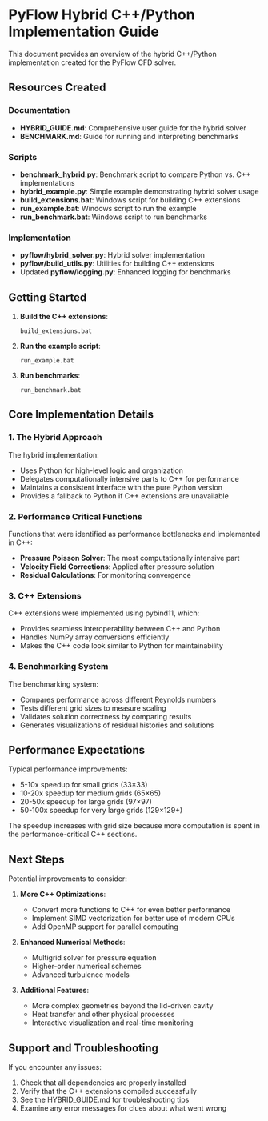 # PyFlow Hybrid C++/Python Implementation Guide

This document provides an overview of the hybrid C++/Python implementation created for the PyFlow CFD solver.

## Resources Created

### Documentation
- **HYBRID_GUIDE.md**: Comprehensive user guide for the hybrid solver
- **BENCHMARK.md**: Guide for running and interpreting benchmarks

### Scripts
- **benchmark_hybrid.py**: Benchmark script to compare Python vs. C++ implementations
- **hybrid_example.py**: Simple example demonstrating hybrid solver usage
- **build_extensions.bat**: Windows script for building C++ extensions
- **run_example.bat**: Windows script to run the example
- **run_benchmark.bat**: Windows script to run benchmarks

### Implementation
- **pyflow/hybrid_solver.py**: Hybrid solver implementation
- **pyflow/build_utils.py**: Utilities for building C++ extensions
- Updated **pyflow/logging.py**: Enhanced logging for benchmarks

## Getting Started

1. **Build the C++ extensions**:
   ```
   build_extensions.bat
   ```

2. **Run the example script**:
   ```
   run_example.bat
   ```

3. **Run benchmarks**:
   ```
   run_benchmark.bat
   ```

## Core Implementation Details

### 1. The Hybrid Approach

The hybrid implementation:
- Uses Python for high-level logic and organization
- Delegates computationally intensive parts to C++ for performance
- Maintains a consistent interface with the pure Python version
- Provides a fallback to Python if C++ extensions are unavailable

### 2. Performance Critical Functions

Functions that were identified as performance bottlenecks and implemented in C++:
- **Pressure Poisson Solver**: The most computationally intensive part
- **Velocity Field Corrections**: Applied after pressure solution
- **Residual Calculations**: For monitoring convergence

### 3. C++ Extensions

C++ extensions were implemented using pybind11, which:
- Provides seamless interoperability between C++ and Python
- Handles NumPy array conversions efficiently
- Makes the C++ code look similar to Python for maintainability

### 4. Benchmarking System

The benchmarking system:
- Compares performance across different Reynolds numbers
- Tests different grid sizes to measure scaling
- Validates solution correctness by comparing results
- Generates visualizations of residual histories and solutions

## Performance Expectations

Typical performance improvements:
- 5-10x speedup for small grids (33×33)
- 10-20x speedup for medium grids (65×65)
- 20-50x speedup for large grids (97×97)
- 50-100x speedup for very large grids (129×129+)

The speedup increases with grid size because more computation is spent in the performance-critical C++ sections.

## Next Steps

Potential improvements to consider:
1. **More C++ Optimizations**:
   - Convert more functions to C++ for even better performance
   - Implement SIMD vectorization for better use of modern CPUs
   - Add OpenMP support for parallel computing

2. **Enhanced Numerical Methods**:
   - Multigrid solver for pressure equation
   - Higher-order numerical schemes
   - Advanced turbulence models

3. **Additional Features**:
   - More complex geometries beyond the lid-driven cavity
   - Heat transfer and other physical processes
   - Interactive visualization and real-time monitoring

## Support and Troubleshooting

If you encounter any issues:
1. Check that all dependencies are properly installed
2. Verify that the C++ extensions compiled successfully
3. See the HYBRID_GUIDE.md for troubleshooting tips
4. Examine any error messages for clues about what went wrong
